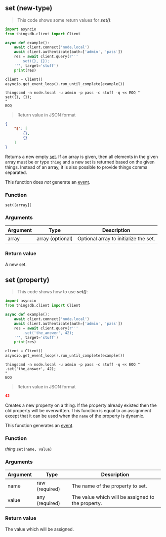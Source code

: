 ## set (new-type)

> This code shows some return values for ***set()***:

```python
import asyncio
from thingsdb.client import Client

async def example():
    await client.connect('node.local')
    await client.authenticate(auth=['admin', 'pass'])
    res = await client.query(r'''
        set({}, {});
    ''', target='stuff')
    print(res)

client = Client()
asyncio.get_event_loop().run_until_complete(example())
```

```shell
thingscmd -n node.local -u admin -p pass -c stuff -q << EOQ "
set({}, {});
"
EOQ
```

> Return value in JSON format

```json
{
    "$": [
        {},
        {}
    ]
}
```

Returns a new empty [set](#set-type). If an array is given, then all elements in the
given array must be or type `thing` and a new set is returned based on the
given things. Instead of an array, it is also possible to provide things comma separated.

This function does *not* generate an [event](#events).

### Function
`set([array])`

### Arguments
Argument | Type | Description
-------- | ---- | -----------
array | array (optional) | Optional array to initialize the set.

### Return value
A new set.

## set (property)

> This code shows how to use ***set()***:

```python
import asyncio
from thingsdb.client import Client

async def example():
    await client.connect('node.local')
    await client.authenticate(auth=['admin', 'pass'])
    res = await client.query(r'''
        .set('the_answer', 42);
    ''', target='stuff')
    print(res)

client = Client()
asyncio.get_event_loop().run_until_complete(example())
```

```shell
thingscmd -n node.local -u admin -p pass -c stuff -q << EOQ "
.set('the_answer', 42);
"
EOQ
```

> Return value in JSON format

```json
42
```

Creates a new property on a thing. If the property already existed then the old
property will be overwritten. This function is equal to an assignment except that
it can be used when the `name` of the property is dynamic.

This function generates an [event](#events).

### Function
*thing*.`set(name, value)`

### Arguments
Argument | Type | Description
-------- | ---- | -----------
name | raw (required) | The name of the property to set.
value | any (required)  | The value which will be assigned to the property.

### Return value
The value which will be assigned.
